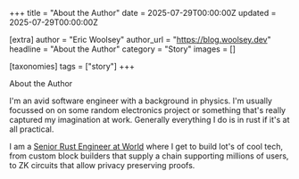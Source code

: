 +++
title = "About the Author"
date = 2025-07-29T00:00:00Z
updated = 2025-07-29T00:00:00Z

[extra]
author = "Eric Woolsey"
author_url = "https://blog.woolsey.dev"
headline = "About the Author"
category = "Story"
images = []

[taxonomies]
tags = ["story"]
+++

About the Author

<!-- more -->

I'm an avid software engineer with a background in physics. I'm usually focussed on on some random electronics project or something that's really
captured my imagination at work. Generally everything I do is in rust if it's at all practical.

I am a [Senior Rust Engineer at World](https://world.org) where I get to build lot's of cool tech, from custom block builders that supply a chain supporting millions of users,
to ZK circuits that allow privacy preserving proofs.
